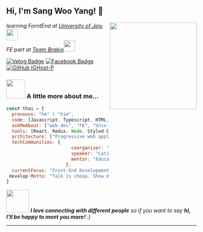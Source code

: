 <h2> Hi, I'm Sang Woo Yang! 👻 </h2>
<img align='right' src="https://avatars.githubusercontent.com/u/79236624?v=4" width="230">
<p><em> learning ForntEnd at <a href="https://www.jejunu.ac.kr/main">University of Jeju</a><img src="https://media.giphy.com/media/fYSnHlufseco8Fh93Z/giphy.gif" width="30"></br> FE part at <a href="https://www.thoughtworks.com">Team Brakio</a><img src="./img/브라키오.svg" width="30"> 
</em></p>

[![Velog Badge](http://img.shields.io/badge/-Velog-20c997?style=flat&link=https://velog.io/@dndb3599)](https://velog.io/@dndb3599)
[![Facebook Badge](http://img.shields.io/badge/-Facebook-1877F2?style=flat&logo=facebook&link=https://www.facebook.com/groups/535091431030592)](https://www.facebook.com/groups/535091431030592)
[![GitHub IGHost-P](https://img.shields.io/github/followers/thaiane?label=follow&style=social)](https://github.com/IGhost-P)


### <img src="https://media.giphy.com/media/VgCDAzcKvsR6OM0uWg/giphy.gif" width="50"> A little more about me...  

```javascript
const thai = {
  pronouns: "he" | "him",
  code: [Javascript, Typescript, HTML, CSS, Python, C++, Sql],
  askMeAbout: ["web dev", "FE", "Univ-slave", "healthChang"],
  tools: [React, Redux, Node, Styled-Components, Express, RN],
  architecture: ["Progressive web applications", "Single page applications", "Serverless Architecture"],
  techCommunities: {
                        coorganizer: "AfroPython",
                        speaker: "Latinity",
                        mentor: "EducaTRANSforma"
                      },
  currentFocus: "Front-End Development",
 develop-Motto: "Talk is cheap. Show me the code."
}
```

<img src="https://media.giphy.com/media/LnQjpWaON8nhr21vNW/giphy.gif" width="60"> <em><b>I love connecting with different people</b> so if you want to say <b>hi, I'll be happy to meet you more!</b> :)</em>

---
